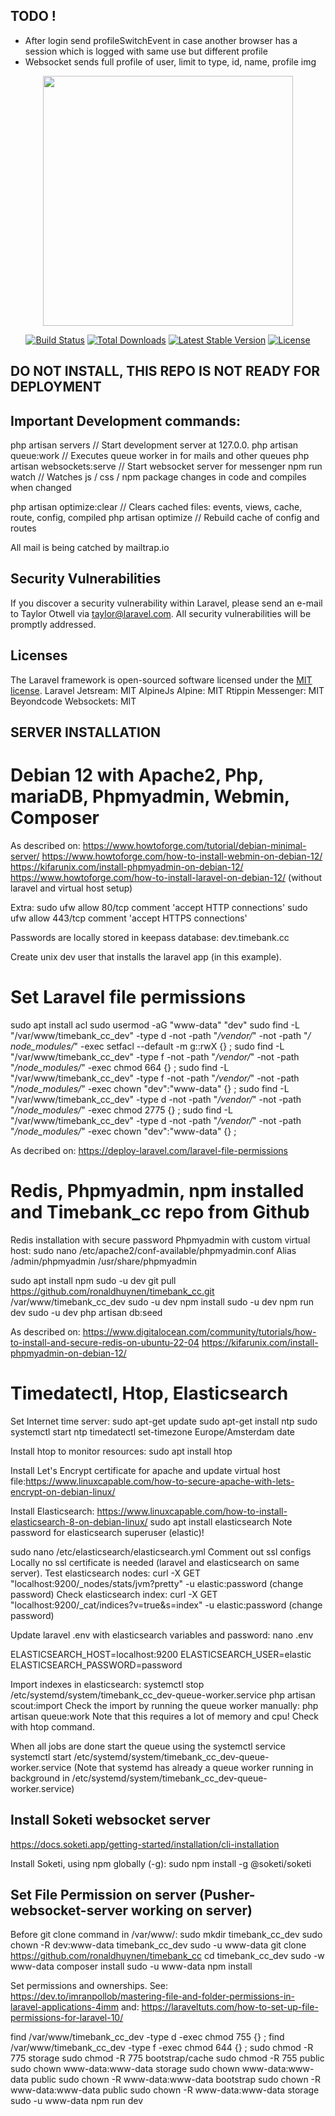 ## TODO !
- After login send profileSwitchEvent in case another browser has a session which is logged with same use but different profile
- Websocket sends full profile of user, limit to type, id, name, profile img



<p align="center"><a href="https://laravel.com" target="_blank"><img src="https://raw.githubusercontent.com/laravel/art/master/logo-lockup/5%20SVG/2%20CMYK/1%20Full%20Color/laravel-logolockup-cmyk-red.svg" width="400"></a></p>

<p align="center">
<a href="https://travis-ci.org/laravel/framework"><img src="https://travis-ci.org/laravel/framework.svg" alt="Build Status"></a>
<a href="https://packagist.org/packages/laravel/framework"><img src="https://img.shields.io/packagist/dt/laravel/framework" alt="Total Downloads"></a>
<a href="https://packagist.org/packages/laravel/framework"><img src="https://img.shields.io/packagist/v/laravel/framework" alt="Latest Stable Version"></a>
<a href="https://packagist.org/packages/laravel/framework"><img src="https://img.shields.io/packagist/l/laravel/framework" alt="License"></a>
</p>

## DO NOT INSTALL, THIS REPO IS NOT READY FOR DEPLOYMENT

## Important Development commands:

php artisan servers           // Start development server at 127.0.0.
php artisan queue:work        // Executes queue worker in for mails and other queues
php artisan websockets:serve  // Start websocket server for messenger
npm run watch                 // Watches js / css / npm package changes in code and compiles when changed

php artisan optimize:clear    // Clears cached files: events, views, cache, route, config, compiled
php artisan optimize          // Rebuild cache of config and routes

All mail is being catched by mailtrap.io

## Security Vulnerabilities

If you discover a security vulnerability within Laravel, please send an e-mail to Taylor Otwell via [taylor@laravel.com](mailto:taylor@laravel.com). All security vulnerabilities will be promptly addressed.

## Licenses

The Laravel framework is open-sourced software licensed under the [MIT license](https://opensource.org/licenses/MIT).
Laravel Jetsream: MIT
AlpineJs Alpine: MIT
Rtippin Messenger: MIT
Beyondcode Websockets: MIT

## SERVER INSTALLATION

# Debian 12 with Apache2, Php, mariaDB, Phpmyadmin, Webmin, Composer

As described on:
https://www.howtoforge.com/tutorial/debian-minimal-server/
https://www.howtoforge.com/how-to-install-webmin-on-debian-12/
https://kifarunix.com/install-phpmyadmin-on-debian-12/
https://www.howtoforge.com/how-to-install-laravel-on-debian-12/ (without laravel and virtual host setup)

Extra:
sudo ufw allow 80/tcp comment 'accept HTTP connections'
sudo ufw allow 443/tcp comment 'accept HTTPS connections'

Passwords are locally stored in keepass database:  dev.timebank.cc

Create unix dev user that installs the laravel app (in this example). 


# Set Laravel file permissions

sudo apt install acl
sudo usermod -aG "www-data" "dev"
sudo find -L "/var/www/timebank_cc_dev" -type d -not -path "*/vendor/*" -not -path "*/	node_modules/*" -exec setfacl --default -m g::rwX {} \;
sudo find -L "/var/www/timebank_cc_dev" -type f -not -path "*/vendor/*" -not -path "*/node_modules/*" -exec chmod 664 {} \;
sudo find -L "/var/www/timebank_cc_dev" -type f -not -path "*/vendor/*" -not -path "*/node_modules/*" -exec chown "dev":"www-data" {} \;
sudo find -L "/var/www/timebank_cc_dev" -type d -not -path "*/vendor/*" -not -path "*/node_modules/*" -exec chmod 2775 {} \;
sudo find -L "/var/www/timebank_cc_dev" -type d -not -path "*/vendor/*" -not -path "*/node_modules/*" -exec chown "dev":"www-data" {} \;

As decribed on:
https://deploy-laravel.com/laravel-file-permissions



# Redis, Phpmyadmin, npm installed and Timebank_cc repo from Github


Redis installation with secure password
Phpmyadmin with custom virtual host:
sudo nano /etc/apache2/conf-available/phpmyadmin.conf
	Alias /admin/phpmyadmin /usr/share/phpmyadmin

sudo apt install npm
sudo -u dev git pull https://github.com/ronaldhuynen/timebank_cc.git /var/www/timebank_cc_dev
sudo -u dev npm install
sudo -u dev npm run dev
sudo -u dev php artisan db:seed

As described on:
https://www.digitalocean.com/community/tutorials/how-to-install-and-secure-redis-on-ubuntu-22-04
https://kifarunix.com/install-phpmyadmin-on-debian-12/


# Timedatectl, Htop, Elasticsearch

Set Internet time server:
sudo apt-get update
sudo apt-get install ntp
sudo systemctl start ntp
timedatectl set-timezone Europe/Amsterdam
date

Install htop to monitor resources:
sudo apt install htop

Install Let's Encrypt certificate for apache and update virtual host file:https://www.linuxcapable.com/how-to-secure-apache-with-lets-encrypt-on-debian-linux/

Install Elasticsearch:
https://www.linuxcapable.com/how-to-install-elasticsearch-8-on-debian-linux/
sudo apt install elasticsearch
Note password for elasticsearch superuser (elastic)!

sudo nano /etc/elasticsearch/elasticsearch.yml
Comment out ssl configs
Locally no ssl certificate is needed (laravel and elasticsearch on same server).
Test elasticsearch nodes:
curl -X GET "localhost:9200/_nodes/stats/jvm?pretty" -u elastic:password
(change password)
Check elasticsearch index:
curl -X GET "localhost:9200/_cat/indices?v=true&s=index" -u elastic:password
(change password)

Update laravel .env with elasticsearch variables and password:
nano .env

ELASTICSEARCH_HOST=localhost:9200
ELASTICSEARCH_USER=elastic
ELASTICSEARCH_PASSWORD=password

Import indexes in elasticsearch:
systemctl stop /etc/systemd/system/timebank_cc_dev-queue-worker.service
php artisan scout:import
Check the import by running the queue worker manually:
php artisan queue:work
Note that this requires a lot of memory and cpu! Check with htop command.

When all jobs are done start the queue using the systemctl service
systemctl start /etc/systemd/system/timebank_cc_dev-queue-worker.service
(Note that systemd has already a queue worker running in background in /etc/systemd/system/timebank_cc_dev-queue-worker.service)



## Install Soketi websocket server

https://docs.soketi.app/getting-started/installation/cli-installation

Install Soketi, using npm globally (-g):
sudo npm install -g @soketi/soketi




## Set File Permission on server (Pusher-websocket-server working on server)

Before git clone command in /var/www/:
sudo mkdir timebank_cc_dev
sudo chown -R dev:www-data timebank_cc_dev
sudo -u www-data git clone https://github.com/ronaldhuynen/timebank_cc
cd timebank_cc_dev
sudo -w www-data composer install
sudo -u www-data npm install


Set permissions and ownerships. 
See: https://dev.to/imranpollob/mastering-file-and-folder-permissions-in-laravel-applications-4imm 
and: https://laraveltuts.com/how-to-set-up-file-permissions-for-laravel-10/

find /var/www/timebank_cc_dev -type d -exec chmod 755 {} \;
find /var/www/timebank_cc_dev -type f -exec chmod 644 {} \;
sudo chmod -R 775 storage
sudo chmod -R 775 bootstrap/cache
sudo chmod -R 755 public
sudo chown www-data:www-data storage
sudo chown www-data:www-data public
sudo chown -R www-data:www-data bootstrap
sudo chown -R www-data:www-data public
sudo chown -R www-data:www-data storage
sudo -u www-data npm run dev



